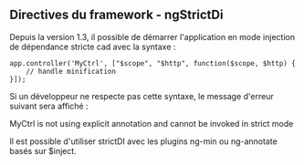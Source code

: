 ## Directives du framework - ngStrictDi

Depuis la version 1.3, il possible de démarrer l'application en mode injection de dépendance stricte cad avec la
syntaxe :

    app.controller('MyCtrl', ["$scope", "$http", function($scope, $http) {
        // handle minification
    }]);

Si un développeur ne respecte pas cette syntaxe, le message d'erreur suivant sera affiché :

MyCtrl is not using explicit annotation and cannot be invoked in strict mode

Il est possible d'utiliser strictDI avec les plugins ng-min ou ng-annotate basés sur $inject.
